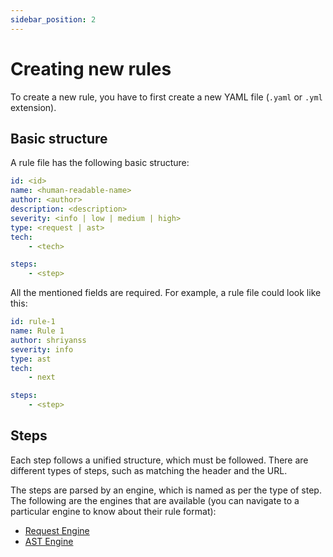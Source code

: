 ```yaml
---
sidebar_position: 2
---
```


# Creating new rules

To create a new rule, you have to first create a new YAML file (`.yaml` or `.yml` extension).

## Basic structure

A rule file has the following basic structure:

```yaml
id: <id>
name: <human-readable-name>
author: <author>
description: <description>
severity: <info | low | medium | high>
type: <request | ast>
tech: 
    - <tech>

steps:
    - <step>
```

All the mentioned fields are required. For example, a rule file could look like this:

```yaml
id: rule-1
name: Rule 1
author: shriyanss
severity: info
type: ast
tech: 
    - next

steps:
    - <step>
```

## Steps

Each step follows a unified structure, which must be followed. There are different types of steps, such as matching the header and the URL.

The steps are parsed by an engine, which is named as per the type of step. The following are the engines that are available (you can navigate to a particular engine to know about their rule format):

- [Request Engine](./engines/request-engine.md)
- [AST Engine](./engines/ast-engine.md)
